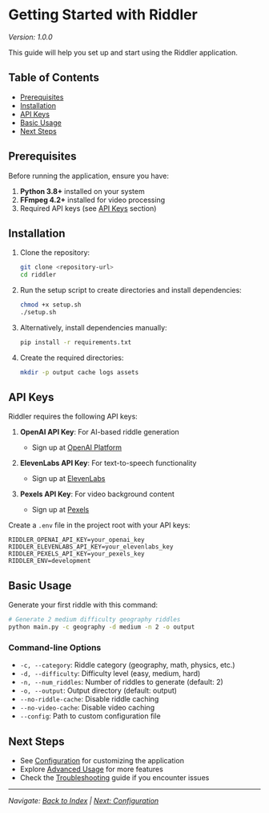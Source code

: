 # Getting Started with Riddler
*Version: 1.0.0*

This guide will help you set up and start using the Riddler application.

## Table of Contents
- [Prerequisites](#prerequisites)
- [Installation](#installation)
- [API Keys](#api-keys)
- [Basic Usage](#basic-usage)
- [Next Steps](#next-steps)

## Prerequisites

Before running the application, ensure you have:

1. **Python 3.8+** installed on your system
2. **FFmpeg 4.2+** installed for video processing
3. Required API keys (see [API Keys](#api-keys) section)

## Installation

1. Clone the repository:
   ```bash
   git clone <repository-url>
   cd riddler
   ```

2. Run the setup script to create directories and install dependencies:
   ```bash
   chmod +x setup.sh
   ./setup.sh
   ```

3. Alternatively, install dependencies manually:
   ```bash
   pip install -r requirements.txt
   ```

4. Create the required directories:
   ```bash
   mkdir -p output cache logs assets
   ```

## API Keys

Riddler requires the following API keys:

1. **OpenAI API Key**: For AI-based riddle generation
   - Sign up at [OpenAI Platform](https://platform.openai.com/account/api-keys)

2. **ElevenLabs API Key**: For text-to-speech functionality
   - Sign up at [ElevenLabs](https://elevenlabs.io/app/api-key)

3. **Pexels API Key**: For video background content
   - Sign up at [Pexels](https://www.pexels.com/api/new/)

Create a `.env` file in the project root with your API keys:
```
RIDDLER_OPENAI_API_KEY=your_openai_key
RIDDLER_ELEVENLABS_API_KEY=your_elevenlabs_key
RIDDLER_PEXELS_API_KEY=your_pexels_key
RIDDLER_ENV=development
```

## Basic Usage

Generate your first riddle with this command:

```bash
# Generate 2 medium difficulty geography riddles
python main.py -c geography -d medium -n 2 -o output
```

### Command-line Options

- `-c, --category`: Riddle category (geography, math, physics, etc.)
- `-d, --difficulty`: Difficulty level (easy, medium, hard)
- `-n, --num_riddles`: Number of riddles to generate (default: 2)
- `-o, --output`: Output directory (default: output)
- `--no-riddle-cache`: Disable riddle caching
- `--no-video-cache`: Disable video caching
- `--config`: Path to custom configuration file

## Next Steps

- See [Configuration](configuration.md) for customizing the application
- Explore [Advanced Usage](advanced_usage.md) for more features
- Check the [Troubleshooting](troubleshooting.md) guide if you encounter issues

---

*Navigate: [Back to Index](index.md) | [Next: Configuration](configuration.md)* 